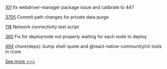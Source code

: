 
[101](https://github.com/hyperledger/aries-mobile-test-harness/pull/101) fix webdriver-manager package issue and calibrate to 447

[3705](https://github.com/hyperledger/fabric/pull/3705) Commit path changes for private data purge

[118](https://github.com/hyperledger/indy-node-container/pull/118) Network connectivity test script

[360](https://github.com/hyperledger-labs/minifabric/pull/360) Fix for deploynode not properly waiting for each node to deploy

[494](https://github.com/hyperledger/aries-mobile-agent-react-native/pull/494) chore(deps): bump shell-quote and @react-native-community/cli-tools in /core


[See more >>>](https://start-here.hyperledger.org/pull-requests)
